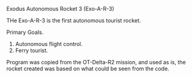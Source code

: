 Exodus Autonomous Rocket 3 (Exo-A-R-3)

THe Exo-A-R-3 is the first autonomous tourist rocket.


Primary Goals.
1. Autonomous flight control.
2. Ferry tourist.

Program was copied from the OT-Delta-R2 mission, and used as is, the rocket created was based on what could be seen from the code. 

